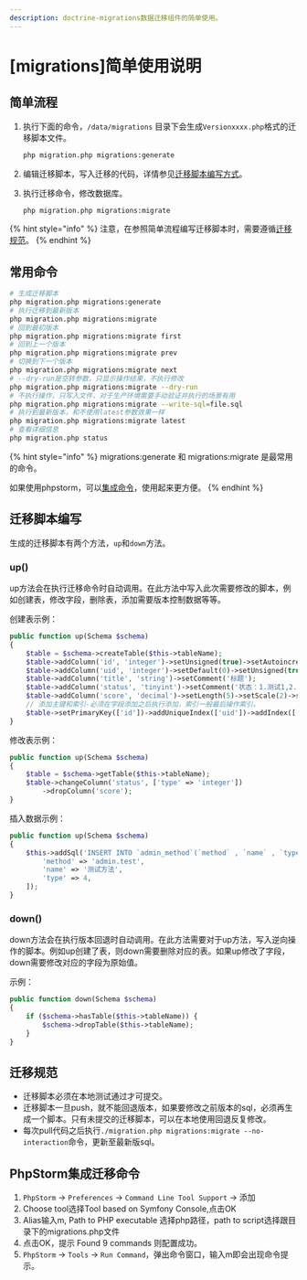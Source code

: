 ```yaml
---
description: doctrine-migrations数据迁移组件的简单使用。
---
```


# \[migrations\]简单使用说明

## 简单流程

1. 执行下面的命令，`/data/migrations` 目录下会生成`Versionxxxx.php`格式的迁移脚本文件。

   ```bash
   php migration.php migrations:generate
   ```

2. 编辑迁移脚本，写入迁移的代码，详情参见[迁移脚本编写方式](doctrinemigrations-jian-dan-shi-yong.md#qian-yi-jiao-ben-bian-xie)。
3. 执行迁移命令，修改数据库。

   ```bash
   php migration.php migrations:migrate
   ```

{% hint style="info" %}
注意，在参照简单流程编写迁移脚本时，需要遵循[迁移规范](doctrinemigrations-jian-dan-shi-yong.md#qian-yi-gui-fan)。
{% endhint %}

## 常用命令

```bash
# 生成迁移脚本
php migration.php migrations:generate
# 执行迁移到最新版本
php migration.php migrations:migrate
# 回到最初版本
php migration.php migrations:migrate first
# 回到上一个版本
php migration.php migrations:migrate prev
# 切换到下一个版本
php migration.php migrations:migrate next
# --dry-run是空转参数，只显示操作结果，不执行修改
php migration.php migrations:migrate --dry-run
# 不执行操作，只写入文件，对于生产环境需要手动验证并执行的场景有用
php migration.php migrations:migrate --write-sql=file.sql
# 执行到最新版本，和不使用latest参数效果一样
php migration.php migrations:migrate latest
# 查看详细信息
php migration.php status
```

{% hint style="info" %}
migrations:generate 和 migrations:migrate 是最常用的命令。

如果使用phpstorm，可以[集成命令](doctrinemigrations-jian-dan-shi-yong.md#phpstorm-ji-cheng-qian-yi-ming-ling)，使用起来更方便。
{% endhint %}

## 迁移脚本编写

生成的迁移脚本有两个方法，`up`和`down`方法。

### up\(\)

up方法会在执行迁移命令时自动调用。在此方法中写入此次需要修改的脚本，例如创建表，修改字段，删除表，添加需要版本控制数据等等。

创建表示例：

```php
public function up(Schema $schema)
{
    $table = $schema->createTable($this->tableName);
    $table->addColumn('id', 'integer')->setUnsigned(true)->setAutoincrement(true);
    $table->addColumn('uid', 'integer')->setDefault(0)->setUnsigned(true)->setComment('关联user.id');
    $table->addColumn('title', 'string')->setComment('标题');
    $table->addColumn('status', 'tinyint')->setComment('状态：1.测试1,2.测试2');
    $table->addColumn('score', 'decimal')->setLength(5)->setScale(2)->setDefault(0.00)->setComment('分数');
    // 添加主键和索引-必须在字段添加之后执行添加，索引一般最后操作索引。
    $table->setPrimaryKey(['id'])->addUniqueIndex(['uid'])->addIndex(['status']);
}
```

 修改表示例：

```php
public function up(Schema $schema)
{
    $table = $schema->getTable($this->tableName);
    $table->changeColumn('status', ['type' => 'integer'])
        ->dropColumn('score');
}
```

插入数据示例：

```php
public function up(Schema $schema)
{
    $this->addSql('INSERT INTO `admin_method`(`method` , `name` , `type`) VALUES( :method, :name, :type )', [
        'method' => 'admin.test',
        'name' => '测试方法',
        'type' => 4,
    ]);
}
```

### down\(\)

down方法会在执行版本回退时自动调用。在此方法需要对于up方法，写入逆向操作的脚本。例如up创建了表，则down需要删除对应的表。如果up修改了字段，down需要修改对应的字段为原始值。

示例：

```php
public function down(Schema $schema)
{
    if ($schema->hasTable($this->tableName)) {
        $schema->dropTable($this->tableName);
    }
}
```

## 迁移规范

* 迁移脚本必须在本地测试通过才可提交。
* 迁移脚本一旦push，就不能回退版本，如果要修改之前版本的sql，必须再生成一个脚本。只有未提交的迁移脚本，可以在本地使用回退反复修改。
* 每次pull代码之后执行`./migration.php migrations:migrate --no-interaction`命令，更新至最新版sql。

## PhpStorm集成迁移命令

1. `PhpStorm` -&gt; `Preferences` -&gt; `Command Line Tool Support` -&gt; 添加
2. Choose tool选择Tool based on Symfony Console,点击OK
3. Alias输入m, Path to PHP executable 选择php路径，path to script选择跟目录下的migrations.php文件
4. 点击OK，提示 Found 9 commands 则配置成功。
5. `PhpStorm` -&gt; `Tools` -&gt; `Run Command`，弹出命令窗口，输入m即会出现命令提示。



